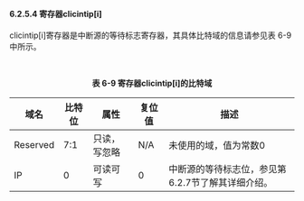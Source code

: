 #### **6.2.5.4 寄存器clicintip[i]**

clicintip[i]寄存器是中断源的等待标志寄存器，其具体比特域的信息请参见表 6-9中所示。



​                                             **<center>表 6-9 寄存器clicintip[i]的比特域</center>**

| 域名     | 比特位 | 属性         | 复位值 | 描述                                              |
| -------- | ------ | ------------ | ------ | ------------------------------------------------- |
| Reserved | 7:1    | 只读，写忽略 | N/A    | 未使用的域，值为常数0                             |
| IP       | 0      | 可读可写     | 0      | 中断源的等待标志位，参见第6.2.7节了解其详细介绍。 |

